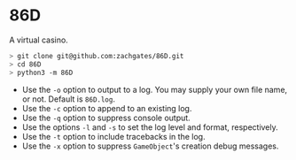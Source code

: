 # 86D
A virtual casino.

```bash
> git clone git@github.com:zachgates/86D.git
> cd 86D
> python3 -m 86D
```

* Use the `-o` option to output to a log. You may supply your own file name, or not. Default is `86D.log`.
* Use the `-c` option to append to an existing log.
* Use the `-q` option to suppress console output.
* Use the options `-l` and `-s` to set the log level and format, respectively.
* Use the `-t` option to include tracebacks in the log.
* Use the `-x` option to suppress `GameObject`'s creation debug messages.
